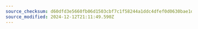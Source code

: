 ```yaml
---
source_checksum: d60dfd3e5660fb06d1503cbf7c1f58244a1ddc4dfef0d0630bae1d5e031bb213
source_modified: 2024-12-12T21:11:49.590Z
---
```


